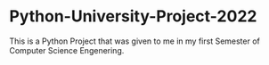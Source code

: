 # Python-University-Project-2022
This is a Python Project that was given to me in my first Semester of Computer Science Engenering.
